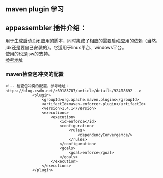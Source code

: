 ## maven plugin 学习

## appassembler 插件介绍：  
用于生成启动关闭应用的脚本，同时集成了相应的需要启动应用的依赖（当然，jdk还是要自己安装的）。它适用于linux平台、windows平台。  
使用的也是jsw的支持。  
[参考地址](https://www.jianshu.com/p/26332c0c5d92)

### maven检查包冲突的配置
~~~~
<!-- 检查包冲突的配置，参考地址：https://blog.csdn.net/z69183787/article/details/92408692 -->
            <plugin>
                <groupId>org.apache.maven.plugins</groupId>
                <artifactId>maven-enforcer-plugin</artifactId>
                <version>1.4.1</version>
                <executions>
                    <execution>
                        <id>enforce</id>
                        <configuration>
                            <rules>
                                <dependencyConvergence/>
                            </rules>
                        </configuration>
                        <goals>
                            <goal>enforce</goal>
                        </goals>
                    </execution>
                </executions>
            </plugin>
~~~~~